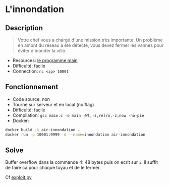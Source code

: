 # L'innondation

## Description

> Votre chef vous a chargé d'une mission très importante:
> Un problème en amont du réseau a été détecté, vous devez fermer les vannes pour éviter d'inonder la ville.

- Resources: [le programme main](main)
- Difficulté: facile
- Connection: `nc <ip> 10001`

## Fonctionnement

- Code source: non
- Tourne sur serveur et en local (no flag)
- Difficulté: facile
- Compilation: `gcc main.c -o main -Wl,-z,relro,-z,now -no-pie`
- Docker: 
```bash
docker build -t air-innondation .
docker run -p 10001:9999 -d --name=innondation air-innondation
```

## Solve

Buffer overflow dans la commande 4: 48 bytes puis on ecrit sur `i`.
Il suffit de faire ca pour chaque tuyau et de le fermer.

Cf [exploit.py](exploit.py)